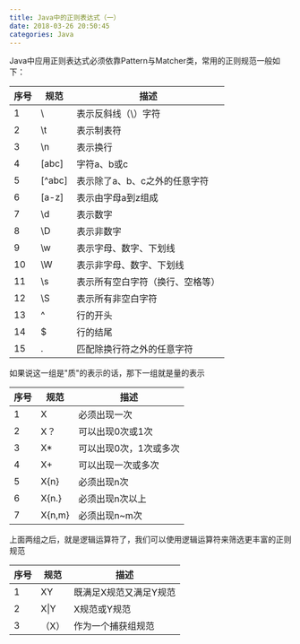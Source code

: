 ```yaml
---
title: Java中的正则表达式（一）
date: 2018-03-26 20:50:45
categories: Java
---
```


Java中应用正则表达式必须依靠Pattern与Matcher类，常用的正则规范一般如下：

序号 | 规范 | 描述
--- | --- | ---
1 | \\ | 表示反斜线（\）字符
2 | \t | 表示制表符
3 | \n | 表示换行
4 | [abc] | 字符a、b或c
5 | [^abc] | 表示除了a、b、c之外的任意字符
6 | [a-z] | 表示由字母a到z组成
7 | \d | 表示数字
8 | \D | 表示非数字
9 | \w | 表示字母、数字、下划线
10 | \W | 表示非字母、数字、下划线
11 | \s | 表示所有空白字符（换行、空格等）
12 | \S | 表示所有非空白字符
13 | ^ | 行的开头
14 | $ | 行的结尾
15 | . | 匹配除换行符之外的任意字符

如果说这一组是"质"的表示的话，那下一组就是量的表示

序号 | 规范 | 描述
--- | --- | ---
1 | X | 必须出现一次
2 | X？ | 可以出现0次或1次
3 | X* | 可以出现0次，1次或多次
4 | X+ | 可以出现一次或多次
5 | X{n} | 必须出现n次
6 | X{n.} | 必须出现n次以上
7 | X{n,m} | 必须出现n~m次

上面两组之后，就是逻辑运算符了，我们可以使用逻辑运算符来筛选更丰富的正则规范

序号 | 规范 | 描述
--- | --- | ---
1 | XY | 既满足X规范又满足Y规范
2 | X\|Y | X规范或Y规范
3 | （X） | 作为一个捕获组规范
